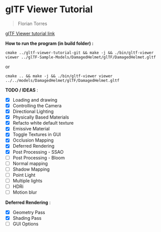 # glTF Viewer Tutorial
> Florian Torres

[glTF Viewer tutorial link](https://celeborn2bealive.github.io/openglnoel/docs/gltf-viewer-01-intro-01-intro)

__How to run the program (in build folder) :__

```shell
cmake ../gltf-viewer-tutorial-git && make -j && ./bin/gltf-viewer viewer ../glTF-Sample-Models/DamagedHelmet/glTF/DamagedHelmet.gltf
```
or
```shell
cmake .. && make -j && ./bin/gltf-viewer viewer ../../models/DamagedHelmet/glTF/DamagedHelmet.gltf
```

__TODO / IDEAS__ :
- [x] Loading and drawing
- [x] Controlling the Camera
- [x] Directional Lighting
- [x] Physically Based Materials
- [x] Refacto white default texture
- [x] Emissive Material
- [x] Toggle Textures in GUI
- [x] Occlusion Mapping
- [x] Deferred Rendering
- [x] Post Processing - SSAO
- [ ] Post Processing - Bloom
- [ ] Normal mapping
- [ ] Shadow Mapping
- [ ] Point Light
- [ ] Multiple lights
- [ ] HDRi
- [ ] Motion blur

__Deferred Rendering__ :
- [x] Geometry Pass
- [x] Shading Pass
- [ ] GUI Options